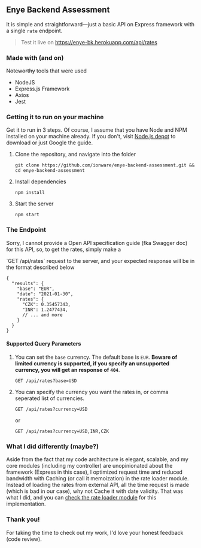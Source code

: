 ## Enye Backend Assessment
It is simple and straightforward—just a basic API on Express framework with a single `rate` endpoint.
> Test it live on https://enye-bk.herokuapp.com/api/rates

### Made with (and on)
~~Noteworthy~~ tools that were used
- NodeJS
- Express.js Framework
- Axios
- Jest

### Getting it to run on your machine
Get it to run in 3 steps. Of course, I assume that you have Node and NPM installed on your machine already.
If you don't, visit [Node.js depot](https://nodejs.org/en/download/) to download or just Google the guide.
1. Clone the repository, and navigate into the folder
   ```git
   git clone https://github.com/ionware/enye-backend-assessment.git && cd enye-backend-assessment
   ```
2. Install dependencies
   ```npm
   npm install
   ```
3. Start the server
   ```npm
   npm start
   ```
### The Endpoint
Sorry, I cannot provide a Open API specification guide (fka Swagger doc) for this API, so, to get the rates, simply make a 

<p>`GET /api/rates` request to the server, and your expected response will be in the format described below

```json5
{
  "results": {
    "base": "EUR",
    "date": "2021-01-30",
    "rates": {
      "CZK": 0.35457343,
      "INR": 1.2477434,
      // ... and more
    }
  }
}
```

#### Supported Query Parameters
1. You can set the `base` currency. The default base is `EUR`. **Beware of limited currency is supported, if you specify an unsupported currency, you will get an response of `404`**.
   ```http
   GET /api/rates?base=USD
   ```
2. You can specify the currency you want the rates in, or comma seperated list of currencies.
   ```http
   GET /api/rates?currency=USD
   ```
   or
   ```http
   GET /api/rates?currency=USD,INR,CZK
   ```

### What I did differently (maybe?)
Aside from the fact that my code architecture is elegant, scalable, and my core modules (including my controller) are unopinionated about the framework (Express in this case), I optimized request time and reduced bandwidth with Caching (or call it memoization) in the rate loader module.
Instead of loading the rates from external API, all the time request is made (which is bad in our case), why not Cache it with date validity. That was what I did, and you can [check the rate loader module](src/core/rates-loader.js) for this implementation.

### Thank you!
For taking the time to check out my work, I'd love your honest feedback (code review).